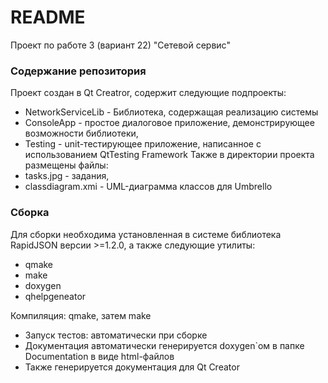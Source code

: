 # README #

Проект по работе 3 (вариант 22) "Сетевой сервис"

### Содержание репозитория ###
Проект создан в Qt Creatror, содержит следующие подпроекты:

- NetworkServiceLib - Библиотека, содержащая реализацию системы
- ConsoleApp - простое диалоговое приложение, демонстрирующее возможности библиотеки,
- Testing - unit-тестирующее приложение, написанное с использованием QtTesting Framework
Также в директории проекта размещены файлы:
- tasks.jpg - задания,
- classdiagram.xmi - UML-диаграмма классов для Umbrello

### Сборка ###
Для сборки необходима установленная в системе библиотека RapidJSON версии >=1.2.0, а также следующие утилиты:

* qmake
* make
* doxygen
* qhelpgeneator

Компиляция: qmake, затем make

* Запуск тестов: автоматически при сборке
* Документация автоматически генерируется doxygen`ом в папке Documentation в виде html-файлов
* Также генерируется документация для Qt Creator